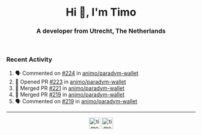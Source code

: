 <h1 align="center">Hi 👋, I'm Timo</h1>
<h3 align="center">A developer from Utrecht, The Netherlands</h3>
<br/>
<!-- https://github.com/rahuldkjain/github-profile-readme-generator --!>

<!--  <p align="left"><img src="https://github-readme-stats.vercel.app/api?username=timoglastra&show_icons=true&count_private=true&" alt="timoglastra" /></p> --!>

<!--
Github language stats
<p align="left"><img src="https://github-readme-stats.vercel.app/api/top-langs/?username=timoglastra&layout=compact" alt="timoglastra" /><p>
-->

<!-- Codestats language stats -->
<!-- <p align="left"><img src="https://codestats-readme.vercel.app/api/top-langs/?username=timoglastra&layout=compact&language_count=12" alt="timoglastra" /><p>    --!>
  
<h3>Recent Activity</h3>

<!--START_SECTION:activity-->
1. 🗣 Commented on [#224](https://github.com/animo/paradym-wallet/pull/224#issuecomment-2493512777) in [animo/paradym-wallet](https://github.com/animo/paradym-wallet)
2. 💪 Opened PR [#223](https://github.com/animo/paradym-wallet/pull/223) in [animo/paradym-wallet](https://github.com/animo/paradym-wallet)
3. 🎉 Merged PR [#221](https://github.com/animo/paradym-wallet/pull/221) in [animo/paradym-wallet](https://github.com/animo/paradym-wallet)
4. 🎉 Merged PR [#219](https://github.com/animo/paradym-wallet/pull/219) in [animo/paradym-wallet](https://github.com/animo/paradym-wallet)
5. 🗣 Commented on [#219](https://github.com/animo/paradym-wallet/pull/219#issuecomment-2493348200) in [animo/paradym-wallet](https://github.com/animo/paradym-wallet)
<!--END_SECTION:activity-->

---

<p align="center">
<a href="https://twitter.com/timoglastra" target="blank"><img align="center" src="https://cdn.jsdelivr.net/npm/simple-icons@3.0.1/icons/twitter.svg" alt="timoglastra" height="30" width="30" /></a>
<a href="https://linkedin.com/in/timoglastra" target="blank"><img align="center" src="https://cdn.jsdelivr.net/npm/simple-icons@3.0.1/icons/linkedin.svg" alt="timoglastra" height="30" width="30" /></a>
</p>



